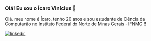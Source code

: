 ### Olá! Eu sou o Ícaro Vinícius 👋

Olá, meu nome é Ícaro, tenho 20 anos e sou estudante de Ciência da Computação no Instituto Federal do Norte de Minas Gerais - IFNMG !!





[![linkedin](https://img.shields.io/badge/LinkedIn-0077B5?style=for-the-badge&logo=linkedin&logoColor=white)](https://www.linkedin.com/in/ícaro-vinícius-8b1975232/)

